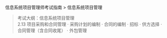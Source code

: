 信息系统项目管理师考试指南 > 信息系统项目管理

> 考试大纲：信息系统项目管理  
> 2.13 项目采购和合同管理 · 采购计划的编制 · 合同的编制 · 招标 · 供方选择 · 合同管理（含合同收尾） · 外包管理

 
